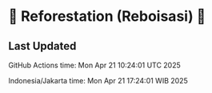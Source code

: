 
# 🌳 Reforestation (Reboisasi) 🌲

## Last Updated

GitHub Actions time: Mon Apr 21 10:24:01 UTC 2025

Indonesia/Jakarta time: Mon Apr 21 17:24:01 WIB 2025
